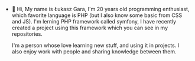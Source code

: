 - 👋 Hi, My name is Łukasz Gara, I'm 20 years old programming enthusiast, which favorite language is PHP (but I also know some basic from CSS and JS). 
  I'm lerning PHP framework called symfony, I have recently created a project using this framework which you can see in my repositories.
  
  I'm a person whose love learning new stuff, and using it in projects. I also enjoy work with people and sharing knowledge between them.
